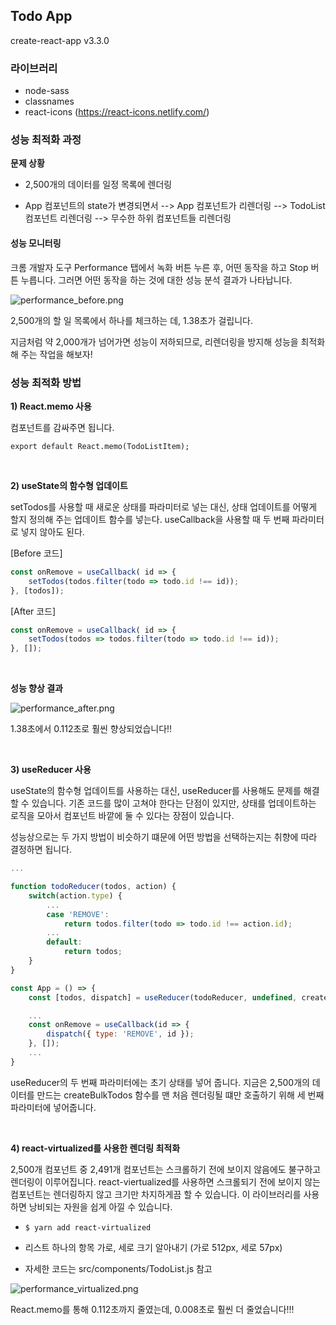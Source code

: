 ## Todo App

create-react-app v3.3.0

### 라이브러리

- node-sass
- classnames
- react-icons (https://react-icons.netlify.com/)

### 성능 최적화 과정

**문제 상황**
 
- 2,500개의 데이터를 일정 목록에 렌더링 

- App 컴포넌트의 state가 변경되면서 --> App 컴포넌트가 리렌더링 --> TodoList 컴포넌트 리렌더링 --> 무수한 하위 컴포넌트들 리렌더링

#### 성능 모니터링

크롬 개발자 도구 Performance 탭에서 녹화 버튼 누른 후, 어떤 동작을 하고 Stop 버튼 누릅니다.
그러면 어떤 동작을 하는 것에 대한 성능 분석 결과가 나타납니다.

![performance_before.png](/img/performance_before.png)

2,500개의 할 일 목록에서 하나를 체크하는 데, 1.38초가 걸립니다.

지금처럼 약 2,000개가 넘어가면 성능이 저하되므로, 리렌더링을 방지해 성능을 최적화해 주는 작업을 해보자!

### 성능 최적화 방법

**1) React.memo 사용**

컴포넌트를 감싸주면 됩니다.

`export default React.memo(TodoListItem);`

<br>

**2) useState의 함수형 업데이트**

setTodos를 사용할 때 새로운 상태를 파라미터로 넣는 대신, 상태 업데이트를 어떻게 할지 정의해 주는 업데이트 함수를 넣는다.
useCallback을 사용할 때 두 번째 파라미터로 넣지 않아도 된다.

[Before 코드]   
``` JavaScript
const onRemove = useCallback( id => {
    setTodos(todos.filter(todo => todo.id !== id));
}, [todos]);
```  

[After 코드]   
``` JavaScript
const onRemove = useCallback( id => {
    setTodos(todos => todos.filter(todo => todo.id !== id));
}, []);
```  

<br>

**성능 향상 결과**

![performance_after.png](/img/performance_after.png)

1.38초에서 0.112초로 훨씬 향상되었습니다!!

<br>

**3) useReducer 사용**

useState의 함수형 업데이트를 사용하는 대신, useReducer를 사용해도 문제를 해결할 수 있습니다.
기존 코드를 많이 고쳐야 한다는 단점이 있지만, 상태를 업데이트하는 로직을 모아서 컴포넌트 바깥에 둘 수 있다는 장점이 있습니다.

성능상으로는 두 가지 방법이 비슷하기 떄문에 어떤 방법을 선택하는지는 취향에 따라 결정하면 됩니다.

``` JavaScript
...

function todoReducer(todos, action) {
    switch(action.type) {
        ...
        case 'REMOVE':
            return todos.filter(todo => todo.id !== action.id);
        ...
        default:
            return todos;
    }
}

const App = () => {
    const [todos, dispatch] = useReducer(todoReducer, undefined, createBulkTodos);

    ...
    const onRemove = useCallback(id => {
        dispatch({ type: 'REMOVE', id });
    }, []);
    ...
}
```  

useReducer의 두 번째 파라미터에는 초기 상태를 넣어 줍니다. 지금은 2,500개의 데이터를 만드는 createBulkTodos 함수를 맨 처음 렌더링될 떄만 호출하기 위해 세 번째 파라미터에 넣어줍니다.

<br>

**4) react-virtualized를 사용한 렌더링 최적화**

2,500개 컴포넌트 중 2,491개 컴포넌트는 스크롤하기 전에 보이지 않음에도 불구하고 렌더링이 이루어집니다.
react-viertualized를 사용하면 스크롤되기 전에 보이지 않는 컴포넌트는 렌더링하지 않고 크기만 차지하게끔 할 수 있습니다.
이 라이브러리를 사용하면 낭비되는 자원을 쉽게 아낄 수 있습니다.

- `$ yarn add react-virtualized`

- 리스트 하나의 항목 가로, 세로 크기 알아내기 (가로 512px, 세로 57px)

- 자세한 코드는 src/components/TodoList.js 참고

![performance_virtualized.png](/img/performance_virtualized.png)

React.memo를 통해 0.112초까지 줄였는데, 0.008초로 훨씬 더 줄었습니다!!!